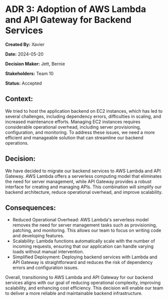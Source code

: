 # ADR 3: Adoption of AWS Lambda and API Gateway for Backend Services

**Created By:** Xavier

**Date:** 2024-05-20

**Decision Maker:** Jett, Bernie

**Stakeholders:** Team 10

**Status:** Accepted

## Context:
We tried to host the application backend on EC2 instances, which has led to several challenges, including dependency errors, difficulties in scaling, and increased maintenance efforts. Managing EC2 instances requires considerable operational overhead, including server provisioning, configuration, and monitoring. To address these issues, we need a more efficient and manageable solution that can streamline our backend operations.


## Decision:
We have decided to migrate our backend services to AWS Lambda and API Gateway. AWS Lambda offers a serverless computing model that eliminates the need for server management, while API Gateway provides a robust interface for creating and managing APIs. This combination will simplify our backend architecture, reduce operational overhead, and improve scalability.

## Consequences:
- Reduced Operational Overhead: AWS Lambda's serverless model removes the need for server management tasks such as provisioning, patching, and monitoring. This allows our team to focus on writing code and developing features.
- Scalability: Lambda functions automatically scale with the number of incoming requests, ensuring that our application can handle varying loads without manual intervention.
- Simplified Deployment: Deploying backend services with Lambda and API Gateway is straightforward and reduces the risk of dependency errors and configuration issues.

Overall, transitioning to AWS Lambda and API Gateway for our backend services aligns with our goal of reducing operational complexity, improving scalability, and enhancing cost efficiency. This decision will enable our team to deliver a more reliable and maintainable backend infrastructure.